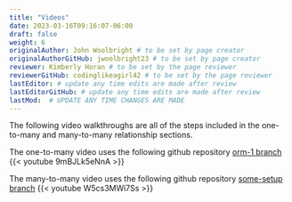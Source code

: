 ```yaml
---
title: "Videos"
date: 2023-03-16T09:16:07-06:00
draft: false
weight: 6
originalAuthor: John Woolbright # to be set by page creator
originalAuthorGitHub: jwoolbright23 # to be set by page creator
reviewer: Kimberly Horan # to be set by the page reviewer
reviewerGitHub: codinglikeagirl42 # to be set by the page reviewer
lastEditor: # update any time edits are made after review
lastEditorGitHub: # update any time edits are made after review
lastMod:  # UPDATE ANY TIME CHANGES ARE MADE
---
```


The following video walkthroughs are all of the steps included in the one-to-many and many-to-many relationship sections.

The one-to-many video uses the following github repository [orm-1 branch](https://github.com/LaunchCodeEducation/CodingEvents/tree/orm-1)
{{< youtube 9mBJLk5eNnA >}}

The many-to-many video uses the following github repository [some-setup branch](https://github.com/LaunchCodeEducation/CodingEvents/tree/some-setup)
{{< youtube W5cs3MWi7Ss >}}
